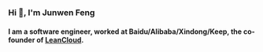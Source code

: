 ### Hi 👋, I'm Junwen Feng

#### I am a software engineer, worked at Baidu/Alibaba/Xindong/Keep, the co-founder of [LeanCloud](https://www.leancloud.app).
